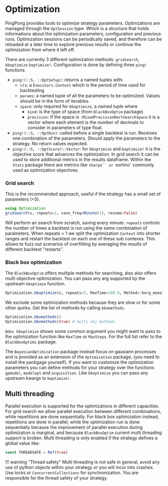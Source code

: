 # Optimization

PingPong provides tools to optimize strategy parameters. Optimzations are managed through the `OptSession` type. Which is a structure that holds informations about the optimization parameters, configuration and previous runs.
Optimization sessions can be periodically saved, and therefore can be reloaded at a later time to explore previous results or continue the optimization from where it left off.

There are currently 3 different optimization methods: `gridsearch`, `bboptimize` `boptimize!`.
Configuration is done by defining three `ping!` functions.

- `ping!(::S, ::OptSetup)`: returns a named tuples with:
   - `ctx`: a `Executors.Context` which is the period of time used for backtesting
   - `params`: a named tuple of all the parameters to be optimizied. Values should be in the form of iterables.
   - `space`: only required for `bboptimize`, a named tuple where
     - `kind`: is the type of space (from `BlackBoxOptim` package)
     - `precision`: If the space is `:MixedPrecisionRectSearchSpace` it is a vector where each element is the number of decimals to consider in parameters of type float.
- `ping!(::S, ::OptRun)`: called before a single backtest is run. Receives one combination of the parameters. Should apply the parameters to the strategy. No return values expected.
- `ping!(::S, ::OptScore)::Vector`: for `bboptimize` and `boptimize!` it is the objective score that advances the optimization. In grid search it can be used to store additional metrics in the results dataframe. Within the `Stats` package there are metrics like `sharpe`` or `sortino` commonly used as optimization objectives.

### Grid search
This is the recommended approach, useful if the strategy has a small set of parameters (<5).
```julia
using Optimization
gridsearch(s, repeats=1, save_freq=Minute(1), resume=false)
```
Will perform an search from scratch, saving every minute.
`repeats` controls the number of times a backtest is run using the _same_ combination of parameters. When repeats > 1 we split the optimization `Context` into shorter ranges and restart the backtest on each one of these sub contexes. This allows to fuzz out scenarios of overfitting by averaging the results of different backtest "restarts".

### Black box optimization
The `BlackBoxOptim` offers multiple methods for searching, also also offers multi objective optimization. You can pass any arg supported by the upstream `bboptimze` function.

```julia
Optimization.bboptimize(s, repeats=3, MaxTime=240.0, Method=:borg_moea)
```
We exclude some optimization methods because they are slow or for some other quirks. Get the list of methods by calling `bbomethods`.
```julia
Optimization.bbomethods()
Optimization.bbomethods(true) # multi obj methods
```
`@doc bboptimize` shows some common argument you might want to pass to the optimization function like `MaxTime` or `MaxSteps`. For the full list refer to the `BlackBoxOptimi` package.

The `BayesianOptimization` package instead focus on gausiann processes and is provided as an extension of the `Optimization` package, (you need to install the packgage yourself). If you want to customize the optimization parameters you can define methods for your strategy over the functions `gpmodel`, `modelopt` and `acquisition`.
Like `bboptimize` you can pass any upstream kwargs to `boptimize!`.

## Multi threading
Parallel execution is supported for the optimizations in different capacities. For grid search we allow parallel execution between different combinations, while repetitions are done sequentially. For black box optimization instead, repetitions are done in parallel, while the optimization run is done sequentially because the improvement of parallel execution during optimization is marginal, and because `BlackBoxOptim` current multi threading support is broken.
Multi threading is only enabled if the strategy defines a global value like:
```julia
const THREADSAFE = Ref(true)
```

!!! warning "Thread safety"
    Multi threading is not safe in general, avoid any use of python objects within your strategy or you will incur into crashes. Use locks or `ConcurrentCollections` for synchronization. You are responsible for the thread safety of your strategy.
